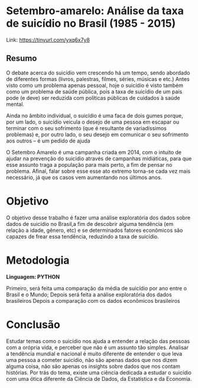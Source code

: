 # Setembro-amarelo: Análise da taxa de suicídio no Brasil (1985 - 2015)

Link: https://tinyurl.com/yxq6x7y8

## Resumo
O debate acerca do suicídio vem crescendo há um tempo, sendo abordado de diferentes formas (livros, palestras, filmes, séries, músicas e etc.) Antes visto como um problema apenas pessoal, hoje o suicídio é visto também como um problema de saúde pública, pois a taxa de suicídio de um país pode (e deve) ser reduzida com políticas públicas de cuidados à saúde mental.

Ainda no âmbito individual, o suicídio é uma faca de dois gumes porque, por um lado, o suicídio veicula o desejo de uma pessoa em escapar ou terminar com o seu sofrimento (que é resultante de variadíssimos problemas) e, por outro lado, o seu desejo em comunicar o seu sofrimento aos outros – é um pedido de ajuda

O Setembro Amarelo é uma campanha criada em 2014, com o intuito de ajudar na prevenção do suicídio através de campanhas midiáticas, para que esse assunto traga a população para mais perto, a fim de pensar no problema. Afinal, falar sobre esse esse ato extremo torna-se cada vez mais necessário, já que os casos vem aumentando nos últimos anos.

# Objetivo
O objetivo desse trabalho é fazer uma análise exploratória dos dados sobre dados de suicídio no Brasil,a fim de descobrir alguma tendência (em relação a idade, gênero, etc) e se determinados fatores econômicos são capazes de frear essa tendência, reduzindo a taxa de suicídio.

# Metodologia
**Linguagem: PYTHON**

Primeiro, será feita uma comparação da média de suicídio por ano entre o Brasil e o Mundo;
Depois será feita a análise exploratória dos dados brasileiros
Depois a comparação com os dados econômicos brasileiros

# Conclusão
Estudar temas como o suicídio nos ajuda a entender a relação das pessoas com a orópria vida, e perceber que não é um assunto tão simples. Analisar a tendência mundial e nacional é muito diferente de entender o que leva uma pessoa a cometer suicídio, não são apenas dados que nos dizem alguma coisa, não são apenas os insights sobre dados que nos contam histórias. Por trás do tema, existe uma ciência dedicada a estudar o suicídio com uma ótica diferente da Ciência de Dados, da Estatística e da Economia.
